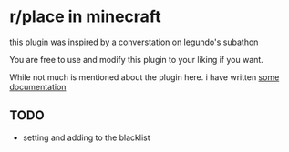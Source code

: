 # r/place in minecraft
this plugin was inspired by a converstation on [legundo's](https://twitch.tv/legundo) subathon

You are free to use and modify this plugin to your liking if you want.

While not much is mentioned about the plugin here. i have written [some documentation](https://melosh101.github.io/minecraft-place/)

## TODO

- setting and adding to the blacklist